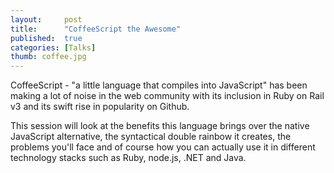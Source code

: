 ```yaml
---
layout:     post
title:      "CoffeeScript the Awesome"
published:  true
categories: [Talks]
thumb: coffee.jpg
---
```


CoffeeScript - "a little language that compiles into JavaScript" has been making a lot of noise in the web community with its inclusion in Ruby on Rail v3 and its swift rise in popularity on Github.

This session will look at the benefits this language brings over the native JavaScript alternative, the syntactical double rainbow it creates, the problems you'll face and of course how you can actually use it in different technology stacks such as Ruby, node.js, .NET and Java.

<!-- more -->

<script src="http://speakerdeck.com/embed/4eb7effc5040b9005100f937.js"></script>

